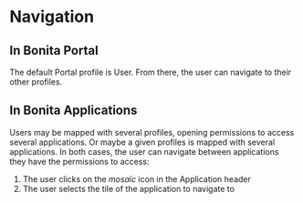 # Navigation

## In Bonita Portal
The default Portal profile is User. From there, the user can navigate to their other profiles.   

## In Bonita Applications 
Users may be mapped with several profiles, opening permissions to access several applications.
Or maybe a given profiles is mapped with several applications.
In both cases, the user can navigate between applications they have the permissions to access:
  1. The user clicks on the _mosaïc_ icon in the Application header
  2. The user selects the tile of the application to navigate to
  
